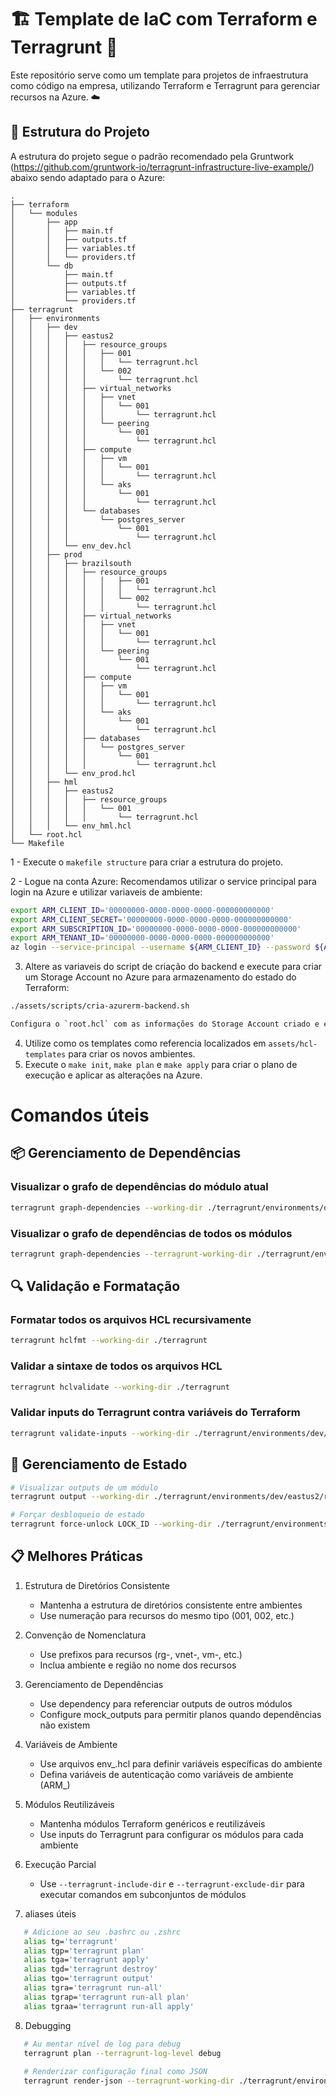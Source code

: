 # 🏗️ Template de IaC com Terraform e Terragrunt 🚀

Este repositório serve como um template para projetos de infraestrutura como código na empresa, utilizando Terraform e Terragrunt para gerenciar recursos na Azure. ☁️

## 📂 Estrutura do Projeto

A estrutura do projeto segue o padrão recomendado pela Gruntwork (https://github.com/gruntwork-io/terragrunt-infrastructure-live-example/) abaixo sendo adaptado para o Azure:

```
.
├── terraform
│   └── modules
│       ├── app
│       │   ├── main.tf
│       │   ├── outputs.tf  
│       │   ├── variables.tf
│       │   └── providers.tf
│       └── db
│           ├── main.tf
│           ├── outputs.tf
│           ├── variables.tf
│           └── providers.tf
├── terragrunt
│   ├── environments
│   │   ├── dev
│   │   │   ├── eastus2
│   │   │   │   ├── resource_groups
│   │   │   │   │   ├── 001
│   │   │   │   │   │   └── terragrunt.hcl
│   │   │   │   │   └── 002
│   │   │   │   │       └── terragrunt.hcl
│   │   │   │   ├── virtual_networks
│   │   │   │   │   ├── vnet
│   │   │   │   │   │   └── 001
│   │   │   │   │   │       └── terragrunt.hcl
│   │   │   │   │   └── peering
│   │   │   │   │       └── 001
│   │   │   │   │           └── terragrunt.hcl
│   │   │   │   ├── compute
│   │   │   │   │   ├── vm
│   │   │   │   │   │   └── 001
│   │   │   │   │   │       └── terragrunt.hcl
│   │   │   │   │   └── aks
│   │   │   │   │       └── 001
│   │   │   │   │           └── terragrunt.hcl
│   │   │   │   └── databases
│   │   │   │       └── postgres_server
│   │   │   │           └── 001
│   │   │   │               └── terragrunt.hcl
│   │   │   └── env_dev.hcl
│   │   ├── prod
│   │   │   ├── brazilsouth
│   │   │   │   ├── resource_groups
│   │   │   │   │   │   ├── 001
│   │   │   │   │   │   │   └── terragrunt.hcl
│   │   │   │   │   │   └── 002
│   │   │   │   │   │       └── terragrunt.hcl
│   │   │   │   ├── virtual_networks
│   │   │   │   │   ├── vnet
│   │   │   │   │   │   └── 001
│   │   │   │   │   │       └── terragrunt.hcl
│   │   │   │   │   └── peering
│   │   │   │   │       └── 001
│   │   │   │   │           └── terragrunt.hcl
│   │   │   │   ├── compute
│   │   │   │   │   ├── vm
│   │   │   │   │   │   └── 001
│   │   │   │   │   │       └── terragrunt.hcl
│   │   │   │   │   └── aks
│   │   │   │   │       └── 001
│   │   │   │   │           └── terragrunt.hcl
│   │   │   │   ├── databases
│   │   │   │   │   └── postgres_server
│   │   │   │   │       └── 001
│   │   │   │   │           └── terragrunt.hcl
│   │   │   └── env_prod.hcl
│   │   ├── hml
│   │   │   ├── eastus2
│   │   │   │   ├── resource_groups
│   │   │   │   │   └── 001
│   │   │   │   │       └── terragrunt.hcl
│   │   │   └── env_hml.hcl
│   └── root.hcl
└── Makefile
```

1 - Execute o `makefile structure` para criar a estrutura do projeto.

2 - Logue na conta Azure: Recomendamos utilizar o service principal para login na Azure e utilizar variaveis de ambiente:

```bash
export ARM_CLIENT_ID='00000000-0000-0000-0000-000000000000'
export ARM_CLIENT_SECRET='00000000-0000-0000-0000-000000000000'
export ARM_SUBSCRIPTION_ID='00000000-0000-0000-0000-000000000000'
export ARM_TENANT_ID='00000000-0000-0000-0000-000000000000'
az login --service-principal --username ${ARM_CLIENT_ID} --password ${ARM_CLIENT_SECRET} --tenant ${ARM_TENANT_ID} -o table
```

3. Altere as variaveis do script de criação do backend e execute para criar um Storage Account no Azure para armazenamento do estado do Terraform:

```bash
./assets/scripts/cria-azurerm-backend.sh

Configura o `root.hcl` com as informações do Storage Account criado e execute o `makefile init` para inicializar o projeto.
```
4. Utilize como os templates como referencia localizados em `assets/hcl-templates` para criar os novos ambientes.
5. Execute o `make init`, `make plan` e `make apply` para criar o plano de execução e aplicar as alterações na Azure.


# Comandos úteis

## 📦 Gerenciamento de Dependências

###  Visualizar o grafo de dependências do módulo atual
```bash
terragrunt graph-dependencies --working-dir ./terragrunt/environments/dev/eastus2
```

### Visualizar o grafo de dependências de todos os módulos
```bash
terragrunt graph-dependencies --terragrunt-working-dir ./terragrunt/environments/dev
```

## 🔍 Validação e Formatação

### Formatar todos os arquivos HCL recursivamente
```bash
terragrunt hclfmt --working-dir ./terragrunt
```

### Validar a sintaxe de todos os arquivos HCL
```bash
terragrunt hclvalidate --working-dir ./terragrunt
```

### Validar inputs do Terragrunt contra variáveis do Terraform
```bash
terragrunt validate-inputs --working-dir ./terragrunt/environments/dev/eastus2/resource_groups/001
```



## 🔄 Gerenciamento de Estado

```bash
# Visualizar outputs de um módulo
terragrunt output --working-dir ./terragrunt/environments/dev/eastus2/resource_groups/001

# Forçar desbloqueio de estado
terragrunt force-unlock LOCK_ID --working-dir ./terragrunt/environments/dev/eastus2/resource_groups/001
```


## 📋 Melhores Práticas

1. Estrutura de Diretórios Consistente
    - Mantenha a estrutura de diretórios consistente entre ambientes
    - Use numeração para recursos do mesmo tipo (001, 002, etc.)
2. Convenção de Nomenclatura
    - Use prefixos para recursos (rg-, vnet-, vm-, etc.)
    - Inclua ambiente e região no nome dos recursos

3. Gerenciamento de Dependências
    - Use dependency para referenciar outputs de outros módulos
    - Configure mock_outputs para permitir planos quando dependências não existem

4. Variáveis de Ambiente
    - Use arquivos env_.hcl para definir variáveis específicas do ambiente
    - Defina variáveis de autenticação como variáveis de ambiente (ARM_)

5. Módulos Reutilizáveis
    - Mantenha módulos Terraform genéricos e reutilizáveis
    - Use inputs do Terragrunt para configurar os módulos para cada ambiente

6. Execução Parcial
    - Use `--terragrunt-include-dir` e `--terragrunt-exclude-dir` para executar comandos em subconjuntos de módulos

7. aliases úteis

```bash
   # Adicione ao seu .bashrc ou .zshrc
   alias tg='terragrunt'
   alias tgp='terragrunt plan'
   alias tga='terragrunt apply'
   alias tgd='terragrunt destroy'
   alias tgo='terragrunt output'
   alias tgra='terragrunt run-all'
   alias tgrap='terragrunt run-all plan'
   alias tgraa='terragrunt run-all apply'   
```
8. Debugging
```bash
   # Au mentar nível de log para debug
   terragrunt plan --terragrunt-log-level debug
   
   # Renderizar configuração final como JSON
   terragrunt render-json --terragrunt-working-dir ./terragrunt/environments/dev/eastus2/resource_groups/001
```


